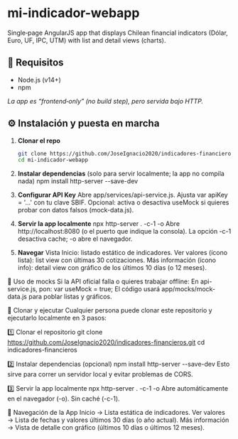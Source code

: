 # mi-indicador-webapp

Single‑page AngularJS app that displays Chilean financial indicators (Dólar, Euro, UF, IPC, UTM) with list and detail views (charts).


## 🚀 Requisitos

- Node.js (v14+)
- npm

_La app es “frontend‑only” (no build step), pero servida bajo HTTP._

## ⚙️ Instalación y puesta en marcha

1. **Clonar el repo**
   ```bash
   git clone https://github.com/JoseIgnacio2020/indicadores-financieros.git
   cd mi‑indicador‑webapp

2.  **Instalar dependencias**
(solo para servir localmente; la app no compila nada)
npm install http-server --save-dev

3.  **Configurar API Key**
      Abre app/services/api-service.js.
      Ajusta var apiKey = '...' con tu clave SBIF.
      Opcional: activa o desactiva useMock si quieres probar con datos falsos (mock-data.js).

4.  **Servir la app localmente**
      npx http-server . -c-1 -o
      Abre http://localhost:8080 (o el puerto que indique la consola).
      La opción -c-1 desactiva cache; -o abre el navegador.

5.  **Navegar**
      Vista Inicio: listado estático de indicadores.
      Ver valores (ícono lista): list view con últimas 30 cotizaciones.
      Más información (ícono info): detail view con gráfico de los últimos 10 días (o 12 meses).

📝 Uso de mocks
Si la API oficial falla o quieres trabajar offline:
En api-service.js, pon:
  var useMock = true;
El código usará app/mocks/mock-data.js para poblar listas y gráficos.

🏁 Clonar y ejecutar
Cualquier persona puede clonar este repositorio y ejecutarlo localmente en 3 pasos:

1️⃣ Clonar el repositorio
git clone https://github.com/JoseIgnacio2020/indicadores-financieros.git
cd indicadores-financieros

2️⃣ Instalar dependencias (opcional)
npm install http-server --save-dev
Esto sirve para correr un servidor local y evitar problemas de CORS.

3️⃣ Servir la app localmente
npx http-server . -c-1 -o
Abre automáticamente en el navegador (-o).
Sin caché (-c-1).

🧭 Navegación de la App
  Inicio → Lista estática de indicadores.
  Ver valores → Lista de fechas y valores últimos 30 días (o año actual).
  Más información → Vista de detalle con gráfico (últimos 10 días o últimos 12 meses).
